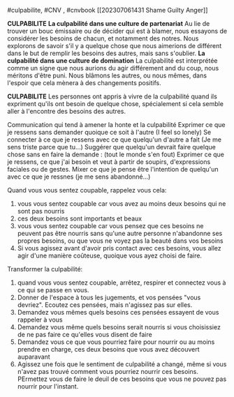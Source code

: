 
#culpabilite, #CNV , #cnvbook 
[[202307061431 Shame Guilty Anger]]

**CULPABILITE**
**La culpabilité dans une culture de partenariat**
Au lie de trouver un bouc émissaire ou de décider qui est à blamer, nous essayons de considérer les besoins de chacun, et notamment des notres. Nous explorons de savoir s'il y a quelque chose que nous aimerions de différent dans le but de remplir les besoins des autres, mais sans s'oublier.
**La culpabilité dans une culture de domination**
La culpabilité est interprétée comme un signe que nous aurions du agir différement and du coup, nous méritons d'être puni. Nous blâmons les autres, ou nous mêmes, dans l'espoir que cela mènera à des changements positifs.

**CULPABILITE**
Les personnes ont appris à vivre de la culpabilité quand ils expriment qu'ils ont besoin de quelque chose, spécialement si cela semble aller à l'encontre des besoins des autres.

Communication qui tend à amener la honte et la culpabilité
Exprimer ce que je ressens sans demander quoique ce soit à l'autre (I feel so lonely)
Se connecter à ce que je ressens avec ce que quelqu'un d'autre a fait (Je me sens triste parce que tu...)
Suggérer que quelqu'un devrait faire quelque chose sans en faire la demande : (tout le monde s'en fout)
Exprimer ce que je ressens, ce que j'ai besoin et veut à partir de soupirs, d'expressions faciales ou de gestes.
Mixer ce que je pense être l'intention de quelqu'un avec ce que je ressnes (je me sens abandonné...)


Quand vous vous sentez coupable, rappelez vous cela:
1. vous vous sentez coupable car vous avez au moins deux besoins qui ne sont pas nourris
2. ces deux besoins sont importants et beaux
3. vous vous sentez coupable car vous pensez que ces besoins ne peuvent pas être nourris sans qu'une autre personne n'abandonne ses propres besoins, ou que vous ne voyez pas la beauté dans vos besoins
4. Si vous agissez avant d'avoir pris contact avec ces besoins, vous allez agir d'une manière coûteuse, quoique vous ayez choisi de faire.

Transformer la culpabilité:
1. quand vous vous sentez coupable, arrêtez, respirer et connectez vous à ce qui se passe en vous.
2. Donner de l'espace à tous les jugements, et vos pensées "vous devriez". Ecoutez ces pensées, mais n'agissez pas sur elles.
3. Demandez vous mêmes quels besoins ces pensées essayent de vous rappeler à vous
4. Demandez vous même quels besoins serait nourris si vous choisissiez de ne pas faire ce qu'elles vous disent de faire
5. Demandez vous ce que vous pourriez faire pour nourrir ou au moins prendre en charge, ces deux besoins que vous avez découvert auparavant
6. Agissez une fois que le sentiment de culpabilité a changé, même si vous n'avez pas trouvé comment vous pourriez nourrir ces besoins. PErmettez vous de faire le deuil de ces besoins que vous ne pouvez pas nourrir pour l'instant.

